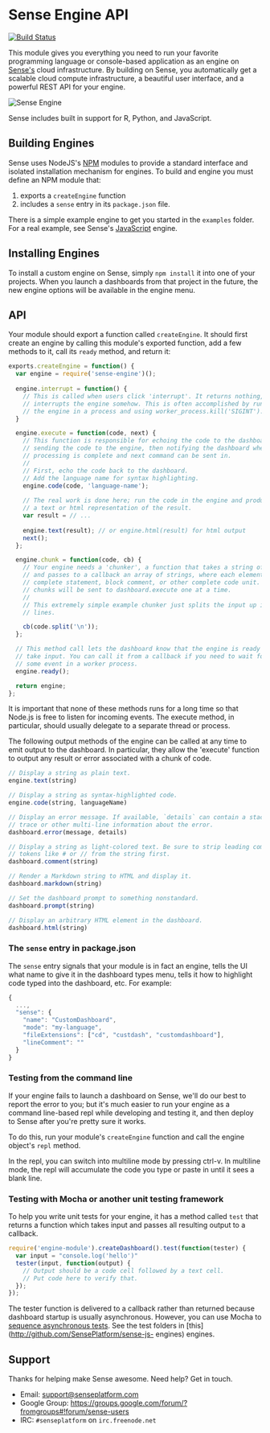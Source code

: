 # Sense Engine API

[![Build Status](https://travis-ci.org/SensePlatform/sense-engine.png)](https://travis-ci.org/SensePlatform/sense-engine)

This module gives you everything you need to run your favorite
programming language or console-based  application as an engine on
[Sense's](https://senseplatform.com) cloud infrastructure.  By
building on Sense, you automatically get a scalable cloud compute
infrastructure, a beautiful user interface,  and a powerful REST API
for your engine.

![Sense Engine](http://i.imgur.com/5AMnsSS.png)

Sense includes built in support for R, Python, and JavaScript.

## Building Engines

Sense uses NodeJS's [NPM](https://npmjs.org/) modules to provide a
standard interface and isolated installation mechanism for engines.
To build and engine you must define an NPM module that:

1. exports a `createEngine` function
2. includes a `sense` entry in its `package.json` file.

There is a simple example engine to get you started in the `examples`
folder. For a real example, see Sense's
[JavaScript](http://github.com/SensePlatform/sense-js-engine) engine.

## Installing Engines

To install a custom engine on Sense, simply `npm install` it into one
of your projects. When you launch a dashboards from that project in
the future, the new engine options will  be available in the engine
menu.

## API

Your module should export a function called `createEngine`. It should
first create an engine by calling this module's exported function, add
a few methods to it, call its `ready` method, and return it:

```javascript
exports.createEngine = function() {
  var engine = require('sense-engine')();
 
  engine.interrupt = function() {
    // This is called when users click 'interrupt'. It returns nothing, but
    // interrupts the engine somehow. This is often accomplished by running 
    // the engine in a process and using worker_process.kill('SIGINT').
  }

  engine.execute = function(code, next) {
    // This function is responsible for echoing the code to the dashboard,
    // sending the code to the engine, then notifying the dashboard when
    // processing is complete and next command can be sent in.
    //
    // First, echo the code back to the dashboard. 
    // Add the language name for syntax highlighting.
    engine.code(code, 'language-name');
    
    // The real work is done here; run the code in the engine and produce
    // a text or html representation of the result.
    var result = // ...
    
    engine.text(result); // or engine.html(result) for html output
    next();
  };

  engine.chunk = function(code, cb) {
    // Your engine needs a 'chunker', a function that takes a string of code
    // and passes to a callback an array of strings, where each element is a 
    // complete statement, block comment, or other complete code unit. These 
    // chunks will be sent to dashboard.execute one at a time.
    //
    // This extremely simple example chunker just splits the input up into 
    // lines.

    cb(code.split('\n'));
  };

  // This method call lets the dashboard know that the engine is ready to 
  // take input. You can call it from a callback if you need to wait for
  // some event in a worker process.
  engine.ready();

  return engine;
};
```

It is important that none of these methods runs for a long time so
that Node.js is free to listen for incoming events. The execute
method, in particular, should usually delegate to a separate thread or
process.

The following output methods of the engine can be called at any time
to emit output to the dashboard. In particular, they allow the
'execute' function to output any result or error associated with a
chunk of code.

```JavaScript
// Display a string as plain text.
engine.text(string)

// Display a string as syntax-highlighted code.
engine.code(string, languageName)

// Display an error message. If available, `details` can contain a stack 
// trace or other multi-line information about the error.
dashboard.error(message, details)

// Display a string as light-colored text. Be sure to strip leading comment
// tokens like # or // from the string first.
dashboard.comment(string)

// Render a Markdown string to HTML and display it.
dashboard.markdown(string)

// Set the dashboard prompt to something nonstandard.
dashboard.prompt(string)

// Display an arbitrary HTML element in the dashboard.
dashboard.html(string)
```

### The `sense` entry in package.json

The `sense` entry signals that your module is in fact an engine, tells
the UI what name to give it in the dashboard types menu, tells it how
to highlight code typed into the dashboard, etc. For example:

```JavaScript
{
  ...,
  "sense": {
    "name": "CustomDashboard",
    "mode": "my-language",
    "fileExtensions": ["cd", "custdash", "customdashboard"],
    "lineComment": ""
  }
}
```

### Testing from the command line

If your engine fails to launch a dashboard on Sense, we'll do our best
to report the error to you; but it's much easier to run your engine as
a command line-based repl while developing and testing it, and then
deploy to Sense after you're pretty sure it works.

To do this, run your module's `createEngine` function and call the
engine object's `repl` method.

In the repl, you can switch into multiline mode by pressing ctrl-v. In
multiline mode, the repl will accumulate the code you type or paste in
until it sees a blank line.

### Testing with Mocha or another unit testing framework

To help you write unit tests for your engine, it has a method called
`test` that returns a function which takes input and passes all
resulting output to a callback.

```JavaScript
require('engine-module').createDashboard().test(function(tester) {
  var input = "console.log('hello')"
  tester(input, function(output) {
    // Output should be a code cell followed by a text cell. 
    // Put code here to verify that.
  });
});
```

The tester function is delivered to a callback rather than returned
because dashboard startup is usually asynchronous. However, you can
use Mocha to [sequence asynchronous
tests](http://visionmedia.github.io/mocha/#asynchronous-code). See the
test folders in [this](http://github.com/SensePlatform/sense-js-
engines) engines.

## Support

Thanks for helping make Sense awesome.  Need help?  Get in touch.

* Email: support@senseplatform.com
* Google Group: https://groups.google.com/forum/?fromgroups#!forum/sense-users
* IRC: `#senseplatform` on `irc.freenode.net`
